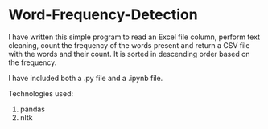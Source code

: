 # Word-Frequency-Detection

I have written this simple program to read an Excel file column, perform text cleaning, count the frequency of the words present and return a CSV file with the words and their count. It is sorted in descending order based on the frequency. 

I have included both a .py file and a .ipynb file.

Technologies used:
1. pandas
2. nltk
